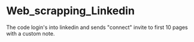 # Web_scrapping_Linkedin

The code login's into linkedin and sends "connect" invite to first 10 pages with a custom note.
